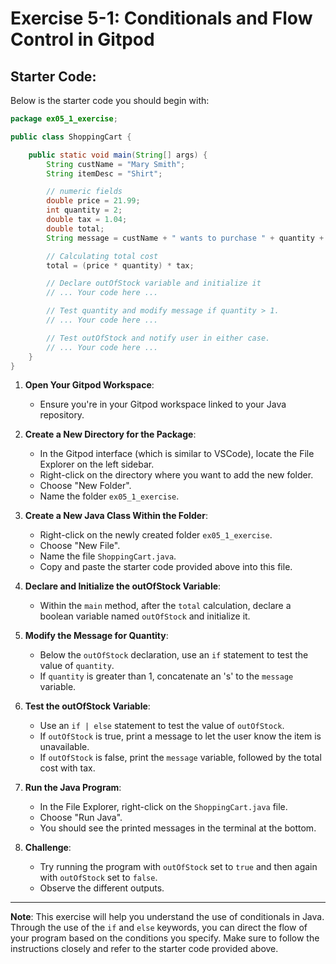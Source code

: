 
# Exercise 5-1: Conditionals and Flow Control in Gitpod

## Starter Code:

Below is the starter code you should begin with:

```java
package ex05_1_exercise;

public class ShoppingCart {

    public static void main(String[] args) {
        String custName = "Mary Smith";
        String itemDesc = "Shirt";

        // numeric fields
        double price = 21.99;
        int quantity = 2;
        double tax = 1.04;
        double total;
        String message = custName + " wants to purchase " + quantity + " " + itemDesc;

        // Calculating total cost
        total = (price * quantity) * tax;

        // Declare outOfStock variable and initialize it
        // ... Your code here ...

        // Test quantity and modify message if quantity > 1.
        // ... Your code here ...

        // Test outOfStock and notify user in either case.
        // ... Your code here ...
    }
}
```

1. **Open Your Gitpod Workspace**: 
   - Ensure you're in your Gitpod workspace linked to your Java repository.

2. **Create a New Directory for the Package**: 
   - In the Gitpod interface (which is similar to VSCode), locate the File Explorer on the left sidebar.
   - Right-click on the directory where you want to add the new folder.
   - Choose "New Folder".
   - Name the folder `ex05_1_exercise`.

3. **Create a New Java Class Within the Folder**: 
   - Right-click on the newly created folder `ex05_1_exercise`.
   - Choose "New File".
   - Name the file `ShoppingCart.java`.
   - Copy and paste the starter code provided above into this file.

4. **Declare and Initialize the outOfStock Variable**:
   - Within the `main` method, after the `total` calculation, declare a boolean variable named `outOfStock` and initialize it.

5. **Modify the Message for Quantity**:
   - Below the `outOfStock` declaration, use an `if` statement to test the value of `quantity`.
   - If `quantity` is greater than 1, concatenate an 's' to the `message` variable.

6. **Test the outOfStock Variable**:
   - Use an `if | else` statement to test the value of `outOfStock`.
   - If `outOfStock` is true, print a message to let the user know the item is unavailable.
   - If `outOfStock` is false, print the `message` variable, followed by the total cost with tax.

7. **Run the Java Program**:
   - In the File Explorer, right-click on the `ShoppingCart.java` file.
   - Choose "Run Java".
   - You should see the printed messages in the terminal at the bottom.

8. **Challenge**:
   - Try running the program with `outOfStock` set to `true` and then again with `outOfStock` set to `false`.
   - Observe the different outputs.

---

**Note**: This exercise will help you understand the use of conditionals in Java. Through the use of the `if` and `else` keywords, you can direct the flow of your program based on the conditions you specify. Make sure to follow the instructions closely and refer to the starter code provided above.
